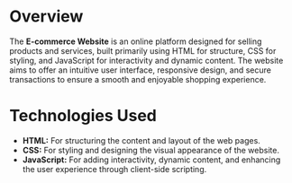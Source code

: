 # Overview
The **E-commerce Website** is an online platform designed for selling products and services, built primarily using HTML for structure, CSS for styling, and JavaScript for interactivity and dynamic content. The website aims to offer an intuitive user interface, responsive design, and secure transactions to ensure a smooth and enjoyable shopping experience.

# Technologies Used
- **HTML:** For structuring the content and layout of the web pages.
- **CSS:** For styling and designing the visual appearance of the website.
- **JavaScript:** For adding interactivity, dynamic content, and enhancing the user experience through client-side scripting.
